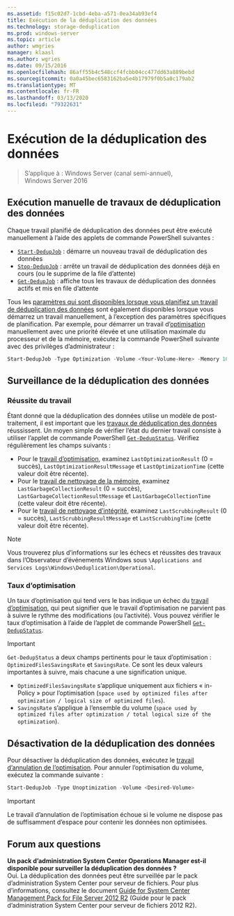 ```yaml
---
ms.assetid: f15c02d7-1cbd-4eba-a571-0ea34ab93ef4
title: Exécution de la déduplication des données
ms.technology: storage-deduplication
ms.prod: windows-server
ms.topic: article
author: wmgries
manager: klaasl
ms.author: wgries
ms.date: 09/15/2016
ms.openlocfilehash: 86aff55b4c548ccf4fcbb04cc477dd63a889bebd
ms.sourcegitcommit: 0a0a45bec6583162ba5e4b17979f0b5a0c179ab2
ms.translationtype: MT
ms.contentlocale: fr-FR
ms.lasthandoff: 03/13/2020
ms.locfileid: "79322631"
---
```

# <a name="running-data-deduplication"></a>Exécution de la déduplication des données

> S’applique à : Windows Server (canal semi-annuel), Windows Server 2016

## <a id="running-dedup-jobs-manually"></a>Exécution manuelle de travaux de déduplication des données

Chaque travail planifié de déduplication des données peut être exécuté manuellement à l’aide des applets de commande PowerShell suivantes :
* [`Start-DedupJob`](https://technet.microsoft.com/library/hh848442.aspx) : démarre un nouveau travail de déduplication des données
* [`Stop-DedupJob`](https://technet.microsoft.com/library/hh848439.aspx) : arrête un travail de déduplication des données déjà en cours (ou le supprime de la file d’attente)
* [`Get-DedupJob`](https://technet.microsoft.com/library/hh848452.aspx) : affiche tous les travaux de déduplication des données actifs et mis en file d’attente

Tous les [paramètres qui sont disponibles lorsque vous planifiez un travail de déduplication des données](advanced-settings.md#modifying-job-schedules-available-settings) sont également disponibles lorsque vous démarrez un travail manuellement, à l’exception des paramètres spécifiques de planification. Par exemple, pour démarrer un travail d’[optimisation](understand.md#job-info-optimization) manuellement avec une priorité élevée et une utilisation maximale du processeur et de la mémoire, exécutez la commande PowerShell suivante avec des privilèges d’administrateur :

```PowerShell
Start-DedupJob -Type Optimization -Volume <Your-Volume-Here> -Memory 100 -Cores 100 -Priority High
```

## <a id="monitoring-dedup"></a>Surveillance de la déduplication des données

### <a id="monitoring-dedup-job-successes"></a>Réussite du travail

Étant donné que la déduplication des données utilise un modèle de post-traitement, il est important que les [travaux de déduplication des données](understand.md#job-info) réussissent. Un moyen simple de vérifier l’état du dernier travail consiste à utiliser l’applet de commande PowerShell [`Get-DedupStatus`](https://technet.microsoft.com/library/hh848437.aspx). Vérifiez régulièrement les champs suivants :

* Pour le [travail d’optimisation](understand.md#job-info-optimization), examinez `LastOptimizationResult` (0 = succès), `LastOptimizationResultMessage` et `LastOptimizationTime` (cette valeur doit être récente).
* Pour le [travail de nettoyage de la mémoire](understand.md#job-info-gc), examinez `LastGarbageCollectionResult` (0 = succès), `LastGarbageCollectionResultMessage` et `LastGarbageCollectionTime` (cette valeur doit être récente).
* Pour le [travail de nettoyage d’intégrité](understand.md#job-info-scrubbing), examinez `LastScrubbingResult` (0 = succès), `LastScrubbingResultMessage` et `LastScrubbingTime` (cette valeur doit être récente).

> [!Note]  
> Vous trouverez plus d’informations sur les échecs et réussites des travaux dans l’Observateur d’événements Windows sous `\Applications and Services Logs\Windows\Deduplication\Operational`.

### <a id="monitoring-dedup-optimization-rates"></a>Taux d’optimisation

Un taux d’optimisation qui tend vers le bas indique un échec du [travail d’optimisation](understand.md#job-info-optimization), qui peut signifier que le travail d’optimisation ne parvient pas à suivre le rythme des modifications (ou l’activité). Vous pouvez vérifier le taux d’optimisation à l’aide de l’applet de commande PowerShell [`Get-DedupStatus`](https://technet.microsoft.com/library/hh848437.aspx).

> [!Important]
> `Get-DedupStatus` a deux champs pertinents pour le taux d’optimisation : `OptimizedFilesSavingsRate` et `SavingsRate`. Ce sont les deux valeurs importantes à suivre, mais chacune a une signification unique.
> - `OptimizedFilesSavingsRate` s’applique uniquement aux fichiers « in-Policy » pour l’optimisation (`space used by optimized files after optimization / logical size of optimized files`).
> - `SavingsRate` s’applique à l’ensemble du volume (`space used by optimized files after optimization / total logical size of the optimization`).

## <a id="disabling-dedup"></a>Désactivation de la déduplication des données
Pour désactiver la déduplication des données, exécutez le [travail d’annulation de l’optimisation](understand.md#job-info-unoptimization). Pour annuler l’optimisation du volume, exécutez la commande suivante :

```PowerShell
Start-DedupJob -Type Unoptimization -Volume <Desired-Volume>
```

> [!Important]  
> Le travail d’annulation de l’optimisation échoue si le volume ne dispose pas de suffisamment d’espace pour contenir les données non optimisées.

## <a id="faq"></a>Forum aux questions
**Un pack d’administration System Center Operations Manager est-il disponible pour surveiller la déduplication des données ?**  
Oui. La déduplication des données peut être surveillée par le pack d’administration System Center pour serveur de fichiers. Pour plus d’informations, consultez le document [Guide for System Center Management Pack for File Server 2012 R2](https://download.microsoft.com/download/6/F/7/6F7A33B9-9383-48ED-9252-23C2C8AD1BDA/MPGuide_FileServer2012R2.doc) (Guide pour le pack d’administration System Center pour serveur de fichiers 2012 R2).
